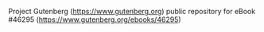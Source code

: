 Project Gutenberg (https://www.gutenberg.org) public repository for eBook #46295 (https://www.gutenberg.org/ebooks/46295)
